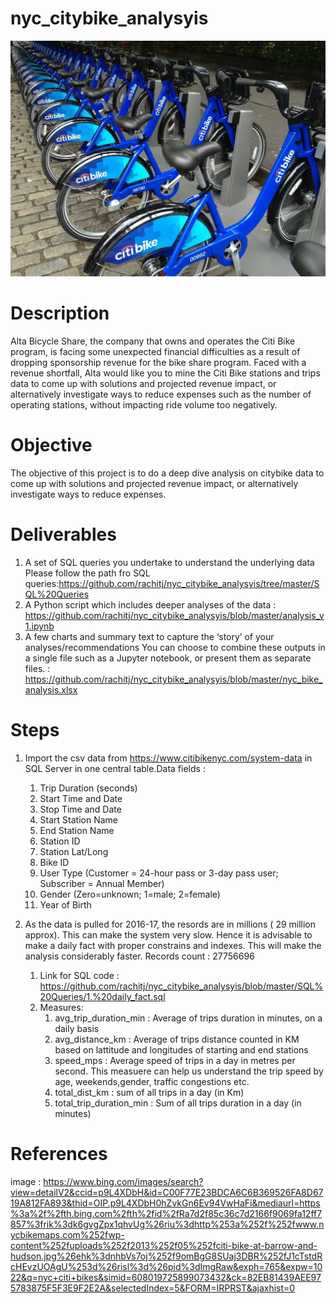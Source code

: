 # nyc_citybike_analysyis
![](https://github.com/rachitj/nyc_citybike_analysyis/blob/main/nyc_city_bike.jpg)
# Description
Alta Bicycle Share, the company that owns and operates the Citi Bike program, is facing some unexpected financial difficulties as a result of dropping sponsorship revenue for the bike share program. Faced with a revenue shortfall, Alta would like you to mine the Citi Bike stations and trips data to come up with solutions and projected revenue impact, or alternatively investigate ways to reduce expenses such as the number of operating stations, without impacting ride volume too negatively.

# Objective
The objective of this project is to do a deep dive analysis on citybike data to come up with solutions and projected revenue impact, or alternatively investigate ways to reduce expenses.

# Deliverables
1. A set of SQL queries you undertake to understand the underlying data
  Please follow the path fro SQL queries:https://github.com/rachitj/nyc_citybike_analysyis/tree/master/SQL%20Queries
2. A Python script which includes deeper analyses of the data
  : https://github.com/rachitj/nyc_citybike_analysyis/blob/master/analysis_v1.ipynb
3. A few charts and summary text to capture the ‘story’ of your analyses/recommendations You can choose to combine these outputs in a single file such as a Jupyter notebook, or present them as separate files.
  : https://github.com/rachitj/nyc_citybike_analysyis/blob/master/nyc_bike_analysis.xlsx

# Steps
1. Import the csv data from https://www.citibikenyc.com/system-data in SQL Server in one central table.Data fields :
    1. Trip Duration (seconds)
    2. Start Time and Date
    3.  Stop Time and Date
    4.  Start Station Name
    5.  End Station Name
    6.  Station ID
    7.  Station Lat/Long
    8.  Bike ID
    9.  User Type (Customer = 24-hour pass or 3-day pass user; Subscriber = Annual Member)
    10. Gender (Zero=unknown; 1=male; 2=female)
    11. Year of Birth

    
2. As the data is pulled for 2016-17, the resords are in millions ( 29 million approx). This can make the system very slow. Hence it is advisable to make a daily fact with proper constrains and indexes. This will make the analysis considerably faster. Records count : 27756696
    1. Link for SQL code : https://github.com/rachitj/nyc_citybike_analysyis/blob/master/SQL%20Queries/1.%20daily_fact.sql
    2. Measures:
       1. avg_trip_duration_min : Average of trips duration in minutes, on a daily basis
       2. avg_distance_km : Average of trips distance counted in KM based on lattitude and longitudes of starting and end stations
       3. speed_mps : Average speed of trips in a day in metres per second. This measuere can help us understand the trip speed by age, weekends,gender, traffic congestions etc.
       4. total_dist_km : sum of all trips in a day (in Km)
       5. total_trip_duration_min : Sum of all trips duration in a day (in minutes)
        
  



# References
image : https://www.bing.com/images/search?view=detailV2&ccid=p9L4XDbH&id=C00F77E23BDCA6C6B369526FA8D6719A812FA893&thid=OIP.p9L4XDbH0hZvkGn6Ev94VwHaFi&mediaurl=https%3a%2f%2fth.bing.com%2fth%2fid%2fRa7d2f85c36c7d2166f9069fa12ff7857%3frik%3dk6gvgZpx1qhvUg%26riu%3dhttp%253a%252f%252fwww.nycbikemaps.com%252fwp-content%252fuploads%252f2013%252f05%252fciti-bike-at-barrow-and-hudson.jpg%26ehk%3dnhbVs7oj%252f9omBgG8SUaj3DBR%252fJ1cTstdRcHEvzUOAgU%253d%26risl%3d%26pid%3dImgRaw&exph=765&expw=1022&q=nyc+citi+bikes&simid=608019725899073432&ck=82EB81439AEE975783875F5F3E9F2E2A&selectedIndex=5&FORM=IRPRST&ajaxhist=0
